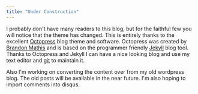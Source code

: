```yaml
--- 
title: "Under Construction"
---
```

I probably don't have many readers to this blog, but for the faithful few you will notice that the theme has changed. This is entirely thanks to the excellent [Octopress](http://octopress.org/) blog theme and software. Octopress was created by [Brandon Mathis](http://brandonmathis.com/) and is based on the programmer friendly [Jekyll](http://github.com/mojombo/jekyll) blog tool. Thanks to Octopress and Jekyll I can have a nice looking blog and use my text editor and [git](http://git-scm.com/) to maintain it.

Also I'm working on converting the content over from my old wordpress blog. The old posts will be available in the near future. I'm also hoping to import comments into disqus.